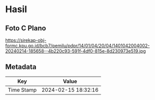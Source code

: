 # Hasil

## Foto C Plano

https://sirekap-obj-formc.kpu.go.id/bcb7/pemilu/pdpr/14/01/04/20/04/1401042004002-20240214-185658--4b220c93-591f-4df0-815e-8d230973e519.jpg


## Metadata

| Key        | Value               |
| ---------- | ------------------- |
| Time Stamp | 2024-02-15 18:32:16 |



